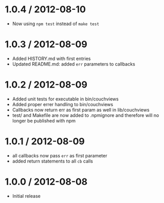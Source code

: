 1.0.4 / 2012-08-10
==================

  * Now using `npm test` instead of `make test`

1.0.3 / 2012-08-09
==================

  * Added HISTORY.md with first entries
  * Updated README.md: added `err` parameters to callbacks

1.0.2 / 2012-08-09
==================

  * Added unit tests for executable in bin/couchviews
  * Added proper errer handling to bin/couchviews
  * Callbacks now return err as first param as well in lib/couchviews
  * test/ and Makefile are now added to .npmignore and therefore will no longer be published with npm

1.0.1 / 2012-08-09
==================

  * all callbacks now pass `err` as first parameter
  * added return statements to all `cb` calls

1.0.0 / 2012-08-08
==================

  * Initial release
